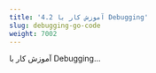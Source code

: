 ```yaml
---
title: '4.2 آموزش کار با Debugging'
slug: debugging-go-code
weight: 7002
---
```


آموزش کار با Debugging...